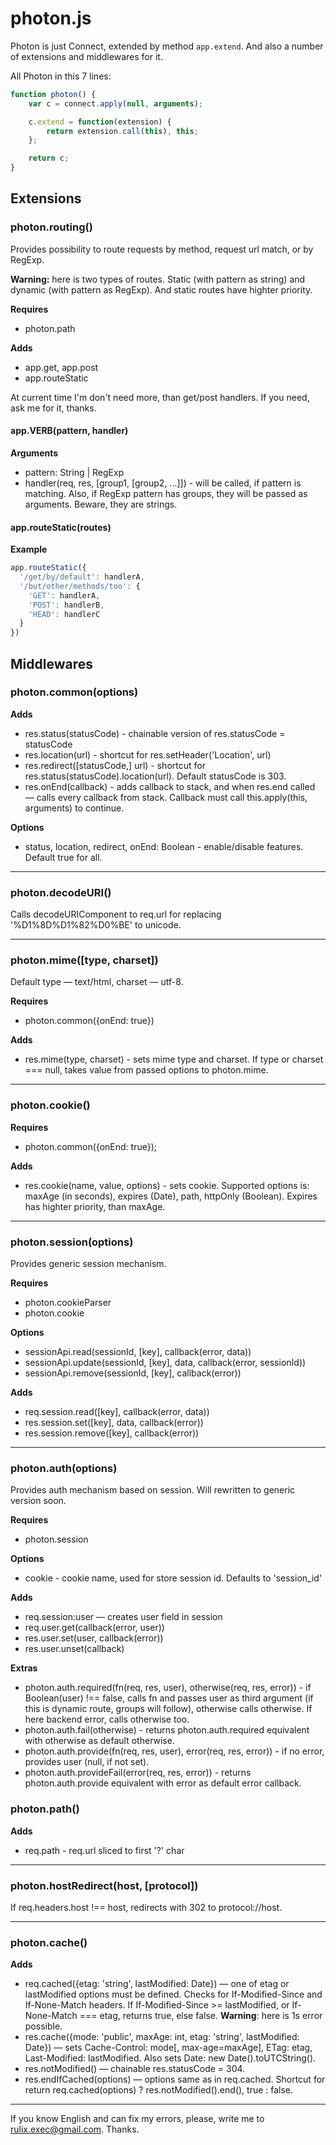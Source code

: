 # photon.js

Photon is just Connect, extended by method `app.extend`. And also a number of extensions and middlewares for it.

All Photon in this 7 lines:

```javascript
function photon() {
    var c = connect.apply(null, arguments);

    c.extend = function(extension) {
        return extension.call(this), this;
    };

    return c;
}
```

## Extensions
### photon.routing()

Provides possibility to route requests by method, request url match, or by RegExp.

**Warning:** here is two types of routes. Static (with pattern as string) and dynamic (with pattern as RegExp). And static routes have highter priority.

__Requires__

* photon.path

__Adds__

* app.get, app.post
* app.routeStatic

At current time I'm don't need more, than get/post handlers. If you need, ask me for it, thanks.

#### app.VERB(pattern, handler)

__Arguments__

* pattern: String | RegExp
* handler(req, res, [group1, [group2, ...]]) - will be called, if pattern is matching. Also, if RegExp pattern has groups, they will be passed as arguments. Beware, they are strings.

#### app.routeStatic(routes)

__Example__

```javascript
app.routeStatic({
  '/get/by/default': handlerA,
  '/but/other/methods/too': {
    'GET': handlerA,
    'POST': handlerB,
    'HEAD': handlerC
  }
})
```

## Middlewares
### photon.common(options)

__Adds__

* res.status(statusCode) - chainable version of res.statusCode = statusCode
* res.location(url) - shortcut for res.setHeader('Location', url)
* res.redirect([statusCode,] url) - shortcut for res.status(statusCode).location(url). Default statusCode is 303.
* res.onEnd(callback) - adds callback to stack, and when res.end called — calls every callback from stack. Callback must call this.apply(this, arguments) to continue.

__Options__

* status, location, redirect, onEnd: Boolean - enable/disable features. Default true for all.

----------------------------------------

### photon.decodeURI()

Calls decodeURIComponent to req.url for replacing '%D1%8D%D1%82%D0%BE' to unicode.

----------------------------------------

### photon.mime([type, charset])

Default type — text/html, charset — utf-8.

__Requires__

* photon.common({onEnd: true})

__Adds__

* res.mime(type, charset) - sets mime type and charset. If type or charset === null, takes value from passed options to photon.mime.

----------------------------------------

### photon.cookie()

__Requires__

* photon.common({onEnd: true});

__Adds__

* res.cookie(name, value, options) - sets cookie. Supported options is: maxAge (in seconds), expires (Date), path, httpOnly (Boolean). Expires has highter priority, than maxAge.

----------------------------------------

### photon.session(options)

Provides generic session mechanism.

__Requires__

* photon.cookieParser
* photon.cookie

__Options__

* sessionApi.read(sessionId, [key], callback(error, data))
* sessionApi.update(sessionId, [key], data, callback(error, sessionId))
* sessionApi.remove(sessionId, [key], callback(error))

__Adds__

* req.session.read([key], callback(error, data))
* res.session.set([key], data, callback(error))
* res.session.remove([key], callback(error))

----------------------------------------

### photon.auth(options)

Provides auth mechanism based on session. Will rewritten to generic version soon.

__Requires__

* photon.session

__Options__

* cookie - cookie name, used for store session id. Defaults to 'session_id'

__Adds__

* req.session:user — creates user field in session
* req.user.get(callback(error, user))
* res.user.set(user, callback(error))
* res.user.unset(callback)

__Extras__

* photon.auth.required(fn(req, res, user), otherwise(req, res, error)) - if Boolean(user) !== false, calls fn and passes user as third argument (if this is dynamic route, groups will follow), otherwise calls otherwise. If here backend error, calls otherwise too.
* photon.auth.fail(otherwise) - returns photon.auth.required equivalent with otherwise as default otherwise.
* photon.auth.provide(fn(req, res, user), error(req, res, error)) - if no error, provides user (null, if not set).
* photon.auth.provideFail(error(req, res, error)) - returns photon.auth.provide equivalent with error as default error callback.

### photon.path()

__Adds__

* req.path - req.url sliced to first '?' char

----------------------------------------

### photon.hostRedirect(host, [protocol])

If req.headers.host !== host, redirects with 302 to protocol://host.

----------------------------------------

### photon.cache()

__Adds__

* req.cached({etag: 'string', lastModified: Date}) — one of etag or lastModified options must be defined. Checks for If-Modified-Since and If-None-Match headers. If If-Modified-Since >= lastModified, or If-None-Match === etag, returns true, else false. **Warning**: here is 1s error possible.
* res.cache({mode: 'public', maxAge: int, etag: 'string', lastModified: Date}) — sets Cache-Control: mode[, max-age=maxAge], ETag: etag, Last-Modified: lastModified. Also sets Date: new Date().toUTCString().
* res.notModified() — chainable res.statusCode = 304.
* res.endIfCached(options) — options same as in req.cached. Shortcut for return req.cached(options) ? res.notModified().end(), true : false.

----------------------------------------

If you know English and can fix my errors, please, write me to [rulix.exec@gmail.com](mailto:rulix.exec@gmail.com). Thanks.
